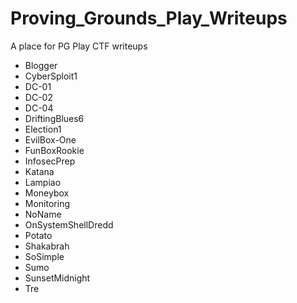 # Proving_Grounds_Play_Writeups

A place for PG Play CTF writeups

- Blogger
- CyberSploit1
- DC-01
- DC-02
- DC-04
- DriftingBlues6
- Election1
- EvilBox-One
- FunBoxRookie
- InfosecPrep
- Katana
- Lampiao
- Moneybox
- Monitoring
- NoName
- OnSystemShellDredd
- Potato
- Shakabrah
- SoSimple
- Sumo
- SunsetMidnight
- Tre

